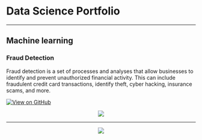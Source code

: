 # Data Science Portfolio
---
## Machine learning

### Fraud Detection

Fraud detection is a set of processes and analyses that allow businesses to identify and prevent unauthorized financial activity. This can include fraudulent credit card transactions, identify theft, cyber hacking, insurance scams, and more.

[![View on GitHub](https://img.shields.io/badge/GitHub-View_on_GitHub-blue?logo=GitHub)](https://github.com/teekamkhandelwal/fraud_detection)

<center><img src="assets/img/fraud_detection.jpg"/></center>

---

<center><img src="images/human_activity.jpg"/></center>


